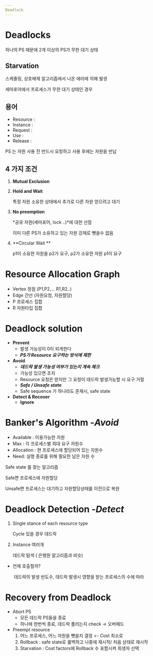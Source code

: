 ```yaml
---
Deadlock
---
```


# Deadlocks

하나의 PS 때문에 2개 이상의 PS가 무한 대기 상태



## Starvation

스케줄링, 상호배제 알고리즘에서 나온 에러에 의해 발생

세마포어에서 프로세스가 무한 대기 상태인 경우



## 용어

* Resource : 
* Instance :
* Request :
* Use : 
* Release : 

PS 는 자원 사용 전 반드시 요청하고 사용 후에는 자원을 반납

## 4 가지 조건

1. **Mutual Exclusion**

2. **Hold and Wait**

   특정 자원 소유한 상태에서 추가로 다른 자원 얻으려고 대기

3. **No preemption**

   *공유 자원(세마포어, lock ..)*에 대한 선점

   이미 다른 PS가 소유하고 있는 자원 강제로 뺏을수 없음

4. **Circular Wait **

   p1이 소유한 자원을 p2가 요구, p2가 소유한 자원 p1이 요구

# Resource Allocation Graph

- Vertex 정점  (P1,P2,... R1,R2..)
- Edge 간선 (자원요청, 자원할당)
- P 프로세스 집합
- R 자원타입 집합

# Deadlock solution

  - **Prevent**
    - 발생 가능성이 0이 되게한다
    - ***PS가 Resource 요구하는 방식에 제한***
  - **Avoid**
    - ***데드락 발생 가능성 여부가 있는지 계속 체크*** 
    - 가능성 있으면 조치
    - Resource 요청은 받지만 그 요청이 데드락 발생가능할 시 요구 거절
    - ***Safe / Unsafe state***
    - Safe sequence 가 하나라도 존재시, safe state
- **Detect & Recover**
  - **Ignore**

# Banker's Algorithm -*Avoid*

* Available : 이용가능한 자원
* Max : 각 프로세스별 최대 요구 자원수
* Allocation : 현 프로세스에 할당되어 있는 자원수
* Need: 실행 종료를 위해 필요한 남은 자원 수

Safe state 를 찾는 알고리즘

Safe면 프로세스에 자원할당

Unsafe면 프로세스는 대기하고 자원할당상태를 이전으로 복원

# Deadlock Detection -*Detect*

1. Single stance of each resource type

   Cycle 있을 경우 데드락

2. Instance 여러개

   데드락 탐색 ( 은행원 알고리즘과 비슷)

* 언제 호출할까?

  ​	데드락의 발생 빈도수, 데드락 발생시 영향을 받는 프로세스의 수에 따라

# Recovery from Deadlock

* Abort PS
  * 모든 데드락 PS들을 종료
  * 하나에 한번씩 종료, 데드락 풀리는지 check -> 오버헤드
* Preempt resource
  1. 어느 프로세스, 어느 자원을 뺏을지 결정 <- Cost 최소로
  2. Rollback : safe state로 롤백하고 나중에 재시작/ 처음 상태로 재시작
  3. Starvation : Cost factors에 Rollback 수 포함시켜 희생자 선택

